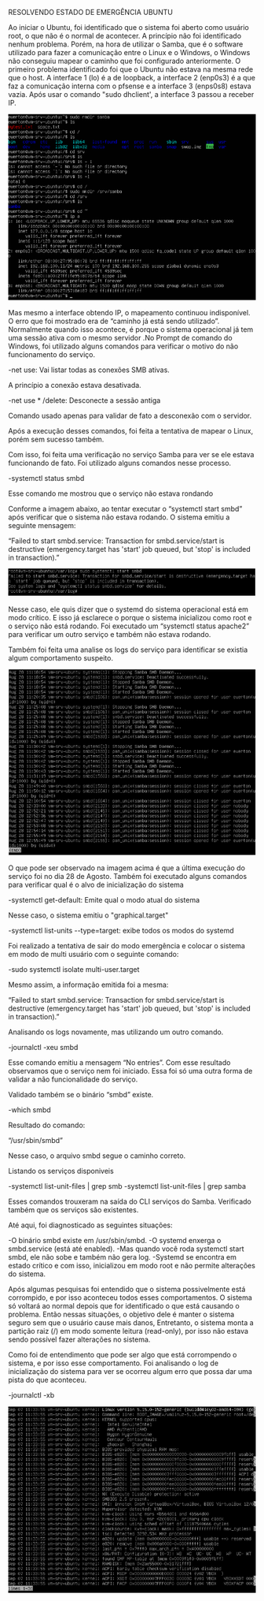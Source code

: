 RESOLVENDO ESTADO DE EMERGÊNCIA UBUNTU 

Ao iniciar o Ubuntu, foi identificado que o sistema foi aberto como usuário root, o que não é o normal de acontecer. A princípio não foi identificado nenhum problema. 
Porém, na hora de utilizar o Samba, que é o software utilizado para fazer a comunicação entre o Linux e o Windows, o Windows não conseguiu mapear o caminho que foi configurado anteriormente. 
O primeiro problema identificado foi que o Ubuntu não estava na mesma rede que o host. A interface 1 (lo) é a de loopback, a interface 2 (enp0s3) é a que faz a comunicação interna com o pfsense e a interface 3 (enps0s8) estava vazia. Após usar o comando "sudo dhclient', a interface 3 passou a receber IP. 

![ENP0S8](../Imagem/j_enp0s8.png)

Mas mesmo a interface obtendo IP, o mapeamento continuou indisponível. O erro que foi mostrado era de “caminho já está sendo utilizado”. Normalmente quando isso acontece, é porque o sistema operacional já tem uma sessão ativa com o mesmo servidor .No Prompt de comando do Windows, foi utilizado alguns comandos para verificar o motivo do não funcionamento do serviço. 

-net use: Vai listar todas as conexões SMB ativas.

A princípio a conexão estava desativada.

-net use * /delete: Desconecte a sessão antiga

Comando usado apenas para validar de fato a desconexão com o servidor. 

Após a execução desses comandos, foi feita a tentativa de mapear o Linux, porém sem sucesso também. 

Com isso, foi feita uma verificação no serviço Samba para ver se ele estava funcionando de fato. Foi utilizado alguns comandos nesse processo.

-systemctl status smbd

Esse comando me mostrou que o serviço não estava rondando 

Conforme a imagem abaixo, ao tentar executar o “systemctl start smbd” após verificar que o sistema não estava rodando. O sistema emitiu a seguinte mensagem: 

“Failed to start smbd.service: Transaction for smbd.service/start is destructive (emergency.target has 'start' job queued, but 'stop' is included in transaction).”

![START](../Imagem/k_startsmbd.png)

Nesse caso, ele quis dizer que o systemd do sistema operacional está em modo crítico. E isso já esclarece o porque o sistema inicializou como root e o serviço não está rodando. Foi executado um “systemctl status apache2” para verificar um outro serviço e também não estava rodando. 

Também foi feita uma analise os logs do serviço para identificar se existia algum comportamento suspeito. 

![LOG](../Imagem/logsmbd.png)

O que pode ser observado na imagem acima é que a última execução do serviço foi no dia 28 de Agosto. Também foi executado alguns comandos para verificar qual é o alvo de inicialização do sistema 

-systemctl get-default: Emite qual o modo atual do sistema

Nesse caso, o sistema emitiu o "graphical.target"

-systemctl list-units --type=target: exibe todos os modos do systemd 

Foi realizado a tentativa de sair do modo emergência e colocar o sistema em modo de multi usuário com o seguinte comando: 

-sudo systemctl isolate multi-user.target 

Mesmo assim, a informação emitida foi a mesma: 

“Failed to start smbd.service: Transaction for smbd.service/start is destructive (emergency.target has 'start' job queued, but 'stop' is included in transaction).”

Analisando os logs novamente, mas utilizando um outro comando.

-journalctl -xeu smbd

Esse comando emitiu a mensagem “No entries”. Com esse resultado observamos que o serviço nem foi iniciado. Essa foi só uma outra forma de validar a não funcionalidade do serviço. 

Validado também se o binário “smbd” existe.

-which smbd

Resultado do comando:

“/usr/sbin/smbd”

Nesse caso, o arquivo smbd segue o caminho correto.

Listando os serviços disponiveis 

-systemctl list-unit-files | grep smb
-systemctl list-unit-files | grep samba

Esses comandos trouxeram na saída do CLI serviços do Samba. Verificado também que os serviços são existentes.

Até aqui, foi diagnosticado as seguintes situações:

-O binário smbd existe em /usr/sbin/smbd.
-O systemd enxerga o smbd.service (está até enabled).
-Mas quando você roda systemctl start smbd, ele não sobe e também não gera log.
-Systemd se encontra em estado crítico e com isso, inicializou em modo root e não permite alterações do sistema.

Após algumas pesquisas foi entendido que o sistema possivelmente está corrompido, e por isso aconteceu todos esses comportamentos. O sistema só voltará ao normal depois que for identificado o que está causando o problema. Então nessas situações, o objetivo dele é manter o sistema seguro sem que o usuário cause mais danos, Entretanto, o sistema monta a partição raiz (/) em modo somente leitura (read-only), por isso não estava sendo possível fazer alterações no sistema.

Como foi de entendimento que pode ser algo que está corrompendo o sistema, e por isso esse comportamento. Foi analisando o log de inicialização do sistema para ver se ocorreu algum erro que possa dar uma pista do que aconteceu.

-journalctl -xb

![LOG](../Imagem/journalctl-xb.png)





